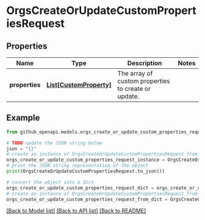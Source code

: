 # OrgsCreateOrUpdateCustomPropertiesRequest


## Properties

Name | Type | Description | Notes
------------ | ------------- | ------------- | -------------
**properties** | [**List[CustomProperty]**](CustomProperty.md) | The array of custom properties to create or update. | 

## Example

```python
from github_openapi.models.orgs_create_or_update_custom_properties_request import OrgsCreateOrUpdateCustomPropertiesRequest

# TODO update the JSON string below
json = "{}"
# create an instance of OrgsCreateOrUpdateCustomPropertiesRequest from a JSON string
orgs_create_or_update_custom_properties_request_instance = OrgsCreateOrUpdateCustomPropertiesRequest.from_json(json)
# print the JSON string representation of the object
print(OrgsCreateOrUpdateCustomPropertiesRequest.to_json())

# convert the object into a dict
orgs_create_or_update_custom_properties_request_dict = orgs_create_or_update_custom_properties_request_instance.to_dict()
# create an instance of OrgsCreateOrUpdateCustomPropertiesRequest from a dict
orgs_create_or_update_custom_properties_request_from_dict = OrgsCreateOrUpdateCustomPropertiesRequest.from_dict(orgs_create_or_update_custom_properties_request_dict)
```
[[Back to Model list]](../README.md#documentation-for-models) [[Back to API list]](../README.md#documentation-for-api-endpoints) [[Back to README]](../README.md)


